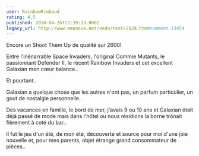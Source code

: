```yaml
---
user: RainbowRimbaud
rating: 4.5
published: 2010-04-26T22:39:13.000Z
legacy_url: http://www.emunova.net/veda/test/2529.htm#comment-13454
---
```

Encore un Shoot Them Up de qualité sur 2600!

Entre l'inénarrable Space Invaders, l'original Commie Mutants, le passionnant Defender II, le récent Rainbow Invaders et cet excellent Galaxian mon cœur balance..

Et pourtant..

Galaxian a quelque chose que les autres n'ont pas, un parfum particulier, un gout de nostalgie personnelle..

Des vacances en famille, le bord de mer, j'avais 9 ou 10 ans et Galaxian était déjà passé de mode mais dans l'hôtel ou nous résidions la borne trônait fièrement à coté du bar.. 

Il fut le jeu d'un été, de mon été, découverte et source pour moi d'une joie nouvelle et, pour mes parents, objet étrange grand consommateur de pièces..